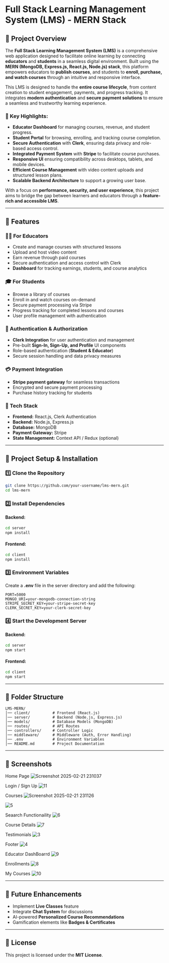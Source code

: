 # Full Stack Learning Management System (LMS) - MERN Stack

## 📌 Project Overview

The **Full Stack Learning Management System (LMS)** is a comprehensive web application designed to facilitate online learning by connecting **educators** and **students** in a seamless digital environment. Built using the **MERN (MongoDB, Express.js, React.js, Node.js) stack**, this platform empowers educators to **publish courses**, and students to **enroll, purchase, and watch courses** through an intuitive and responsive interface.

This LMS is designed to handle the **entire course lifecycle**, from content creation to student engagement, payments, and progress tracking. It integrates **modern authentication** and **secure payment solutions** to ensure a seamless and trustworthy learning experience.

### 🎯 Key Highlights:

- **Educator Dashboard** for managing courses, revenue, and student progress.
- **Student Portal** for browsing, enrolling, and tracking course completion.
- **Secure Authentication** with **Clerk**, ensuring data privacy and role-based access control.
- **Integrated Payment System** with **Stripe** to facilitate course purchases.
- **Responsive UI** ensuring compatibility across desktops, tablets, and mobile devices.
- **Efficient Course Management** with video content uploads and structured lesson plans.
- **Scalable Backend Architecture** to support a growing user base.

With a focus on **performance, security, and user experience**, this project aims to bridge the gap between learners and educators through a **feature-rich and accessible LMS**.

---

## 🚀 Features

### 👨‍🏫 For Educators

- Create and manage courses with structured lessons
- Upload and host video content
- Earn revenue through paid courses
- Secure authentication and access control with Clerk
- **Dashboard** for tracking earnings, students, and course analytics

### 🎓 For Students

- Browse a library of courses
- Enroll in and watch courses on-demand
- Secure payment processing via Stripe
- Progress tracking for completed lessons and courses
- User profile management with authentication

### 🔐 Authentication & Authorization

- **Clerk Integration** for user authentication and management
- Pre-built **Sign-In, Sign-Up, and Profile** UI components
- Role-based authentication (**Student & Educator**)
- Secure session handling and data privacy measures

### 💳 Payment Integration

- **Stripe payment gateway** for seamless transactions
- Encrypted and secure payment processing
- Purchase history tracking for students

### 📡 Tech Stack

- **Frontend:** React.js, Clerk Authentication
- **Backend:** Node.js, Express.js
- **Database:** MongoDB
- **Payment Gateway:** Stripe
- **State Management:** Context API / Redux (optional)

---

## 📂 Project Setup & Installation

### 1️⃣ Clone the Repository

```bash
git clone https://github.com/your-username/lms-mern.git
cd lms-mern
```

### 2️⃣ Install Dependencies

#### Backend:

```bash
cd server
npm install
```

#### Frontend:

```bash
cd client
npm install
```

### 3️⃣ Environment Variables

Create a **.env** file in the server directory and add the following:

```env
PORT=5000
MONGO_URI=your-mongodb-connection-string
STRIPE_SECRET_KEY=your-stripe-secret-key
CLERK_SECRET_KEY=your-clerk-secret-key
```

### 4️⃣ Start the Development Server

#### Backend:

```bash
cd server
npm start
```

#### Frontend:

```bash
cd client
npm start
```

---

## 📌 Folder Structure

```
LMS-MERN/
│── client/          # Frontend (React.js)
│── server/          # Backend (Node.js, Express.js)
│── models/          # Database Models (MongoDB)
│── routes/          # API Routes
│── controllers/     # Controller Logic
│── middleware/      # Middleware (Auth, Error Handling)
│── .env             # Environment Variables
│── README.md        # Project Documentation
```

---

## 📸 Screenshots

Home Page
![Screenshot 2025-02-21 231037](https://github.com/user-attachments/assets/0954c6ae-f0f8-4a1a-8b3c-a0a987aef2a3)

Login / Sign Up
![11](https://github.com/user-attachments/assets/7a11ada5-cefe-4e04-8b99-2bc43e6b5ab4)

Courses
![Screenshot 2025-02-21 231126](https://github.com/user-attachments/assets/87338c0b-f56b-4c08-8eff-bb39abc0ad28)

![5](https://github.com/user-attachments/assets/0be416c7-1a05-443d-b9e5-8e4be2486e02)

Seaarch Functionaility
![6](https://github.com/user-attachments/assets/39580f74-1acb-478b-90ee-ccf6050c3238)

Course Details
![7](https://github.com/user-attachments/assets/e709f2e9-3c58-4ffe-9f00-59a3fbae97a9)


Testimonials
![3](https://github.com/user-attachments/assets/905d3a1c-36ce-43a7-8378-65efe8f63118)

Footer
![4](https://github.com/user-attachments/assets/0787f280-b917-4ba0-b7e3-0b719f0522db)

Educator DashBoarrd
![9](https://github.com/user-attachments/assets/249ea3c5-0676-45cd-8f30-f214b26134de)

Enrollments
![8](https://github.com/user-attachments/assets/0043efe3-8d2e-43a3-a4e0-20469b7c6396)

My Courses
![10](https://github.com/user-attachments/assets/1dff17e2-bd62-4219-a412-830fda6c6596)












&#x20;&#x20;

---

## 🎯 Future Enhancements

- Implement **Live Classes** feature
- Integrate **Chat System** for discussions
- AI-powered **Personalized Course Recommendations**
- Gamification elements like **Badges & Certificates**

---



## 📜 License

This project is licensed under the **MIT License**.

